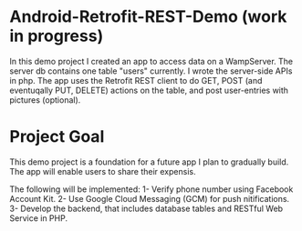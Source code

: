 # Android-Retrofit-REST-Demo (work in progress)

In this demo project I created an app to access data on a WampServer. The server db contains one table "users" currently. 
I wrote the server-side APIs in php. The app uses the Retrofit REST client to do GET, POST (and eventuqally PUT, DELETE) actions on the table, and post user-entries with pictures (optional). 

# Project Goal
This demo project is a foundation for a future app I plan to gradually build. The app will enable users to share their expensis.

The following will be implemented:
1- Verify phone number using Facebook Account Kit.
2- Use Google Cloud Messaging (GCM) for push nitifications.
3- Develop the backend, that includes database tables and RESTful Web Service in PHP. 




